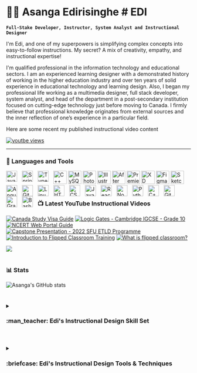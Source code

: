 # 🏄‍♂️ Asanga Edirisinghe # EDI

**`Full-Stake Developer, Instructor, System Analyst and Instructional Designer`**

<p>I'm Edi, and one of my superpowers is simplifying complex concepts into easy-to-follow instructions. My secret? A mix of creativity, empathy, and instructional expertise!</p>
<p>I'm qualified professional in the information technology and educational sectors. I am an experienced learning designer with a demonstrated history of working in the higher education industry and over ten years of solid experience in educational technology and learning design. Also, I began my professional life working as a multimedia designer, full stack developer, system analyst, and head of the department in a post-secondary institution focused on cutting-edge technology just before moving to Canada. I firmly believe that professional knowledge originates from external sources and the inner reflection of one’s experience in a particular field.</p> <p>Here are some recent my published instructional video content</p>
<a href="https://www.youtube.com/@idea-canada/videos">
<img alt="youtbe views" title="YouTube Subscribers" alt=youtube subscribers" src="https://img.shields.io/badge/YouTube-FF0000?style=for-the-badge&logo=youtube&logoColor=white"/>
</a>

---

### 🧰 Languages and Tools

<a href="https://docs.microsoft.com/en-us/cpp/?view=msvc-170" target="_blank" rel="noreferrer"><img src="https://raw.githubusercontent.com/danielcranney/readme-generator/main/public/icons/skills/cplusplus-colored.svg" width="36" height="36" alt="C++" /></a>
<a href="https://www.mysql.com/" target="_blank" rel="noreferrer"><img src="https://raw.githubusercontent.com/danielcranney/readme-generator/main/public/icons/skills/mysql-colored.svg" width="36" height="36" alt="MySQL" /></a>
<a href="https://www.adobe.com/uk/products/photoshop.html" target="_blank" rel="noreferrer"><img src="https://raw.githubusercontent.com/danielcranney/readme-generator/main/public/icons/skills/photoshop-colored.svg" width="36" height="36" alt="Photoshop" /></a>
<a href="adobe.com/uk/products/illustrator.html" target="_blank" rel="noreferrer"><img src="https://raw.githubusercontent.com/danielcranney/readme-generator/main/public/icons/skills/illustrator-colored.svg" width="36" height="36" alt="Illustrator" /></a>
<a href="https://www.adobe.com/uk/products/aftereffects.html" target="_blank" rel="noreferrer"><img src="https://raw.githubusercontent.com/danielcranney/readme-generator/main/public/icons/skills/aftereffects-colored.svg" width="36" height="36" alt="After Effects" /></a>
<a href="https://www.adobe.com/uk/products/premiere.html" target="_blank" rel="noreferrer"><img src="https://raw.githubusercontent.com/danielcranney/readme-generator/main/public/icons/skills/premierepro-colored.svg" width="36" height="36" alt="Premiere Pro" /></a>
<a href="https://www.adobe.com/uk/products/xd.html" target="_blank" rel="noreferrer"><img src="https://raw.githubusercontent.com/danielcranney/readme-generator/main/public/icons/skills/xd-colored.svg" width="36" height="36" alt="XD" /></a>
<a href="https://www.figma.com/" target="_blank" rel="noreferrer"><img src="https://raw.githubusercontent.com/danielcranney/readme-generator/main/public/icons/skills/figma-colored.svg" width="36" height="36" alt="Figma" /></a>
<a href="https://www.sketch.com/" target="_blank" rel="noreferrer"><img src="https://raw.githubusercontent.com/danielcranney/readme-generator/main/public/icons/skills/sketch-colored.svg" width="36" height="36" alt="Sketch" /></a>
<img align="left" alt="Java" width="30px" style="padding-right:10px;" src="https://cdn.jsdelivr.net/gh/devicons/devicon/icons/java/java-original.svg"/>
<img align="left" alt="Spring" width="30px" style="padding-right:10px;" src="https://cdn.jsdelivr.net/gh/devicons/devicon/icons/spring/spring-original.svg" />
<img align="left" alt="TypeScript" width="30px" style="padding-right:10px;" src="https://cdn.jsdelivr.net/gh/devicons/devicon/icons/typescript/typescript-plain.svg" />
<img align="left" alt="Angular" width="30px" style="padding-right:10px;" src="https://cdn.jsdelivr.net/gh/devicons/devicon/icons/angularjs/angularjs-plain.svg" />
<img align="left" alt="Git" width="30px" style="padding-right:10px;" src="https://cdn.jsdelivr.net/gh/devicons/devicon/icons/git/git-original.svg" />
<img align="left" alt="Linux" width="30px" style="padding-right:10px;" src="https://cdn.jsdelivr.net/gh/devicons/devicon/icons/linux/linux-original.svg" />
<img align="left" alt="HTML" width="30px" style="padding-right:10px;" src="https://cdn.jsdelivr.net/gh/devicons/devicon/icons/html5/html5-plain.svg" />
<img align="left" alt="CSS" width="30px" style="padding-right:10px;" src="https://cdn.jsdelivr.net/gh/devicons/devicon/icons/css3/css3-plain.svg" />
<img align="left" alt="JavaScript" width="30px" style="padding-right:10px;" src="https://cdn.jsdelivr.net/gh/devicons/devicon/icons/javascript/javascript-plain.svg" />
<img align="left" alt="React" width="30px" style="padding-right:10px;" src="https://cdn.jsdelivr.net/gh/devicons/devicon/icons/react/react-original.svg" />
<img align="left" alt="NodeJS" width="30px" style="padding-right:10px;" src="https://cdn.jsdelivr.net/gh/devicons/devicon/icons/nodejs/nodejs-original.svg" />
<img align="left" alt="Python" width="30px" style="padding-right:10px;" src="https://cdn.jsdelivr.net/gh/devicons/devicon/icons/python/python-plain.svg" />
<img align="left" alt="C++" width="30px" style="padding-right:10px;" src="https://cdn.jsdelivr.net/gh/devicons/devicon/icons/cplusplus/cplusplus-line.svg" />
<img align="left" alt="GitHub" width="30px" style="padding-right:10px;" src="https://cdn.jsdelivr.net/gh/devicons/devicon/icons/github/github-original.svg" />
<img align="left" alt="Gradle" width="30px" style="padding-right:10px;" src="https://cdn.jsdelivr.net/gh/devicons/devicon/icons/gradle/gradle-plain.svg" />
<img align="left" alt="Bash" width="30px" style="padding-right:10px;" src="https://cdn.jsdelivr.net/gh/devicons/devicon/icons/bash/bash-original.svg" />
<br />

#

### 📺 Latest YouTube Instructional Videos

<!-- BEGIN YOUTUBE-CARDS -->
[![Canada Study Visa Guide](https://ytcards.demolab.com/?id=PPVOlgz-tc0&title=Canada+Study+Visa+Guide&lang=en&timestamp=1671555624&background_color=%236e554f&title_color=%23ffffff&stats_color=%23dedede&width=250&duration=586 "Canada Study Visa Guide")](https://youtu.be/PPVOlgz-tc0)
[![Logic Gates - Cambridge IGCSE - Grade 10](https://ytcards.demolab.com/?id=V6-B72QFMFM&title=Logic+Gates+Cambridge+IGCSE&lang=en&timestamp=1669140023&background_color=%236e554f&title_color=%23ffffff&stats_color=%23dedede&width=250&duration=435 "Logic Gates - Cambridge IGCSE - Grade 10")](https://youtu.be/V6-B72QFMFM)
[![NCERT Web Portal Guide](https://ytcards.demolab.com/?id=tcyd9VlRxIU&title=NCERT+Web+Portal+Guide&lang=en&timestamp=1668434431&background_color=%236e554f&title_color=%23ffffff&stats_color=%23dedede&width=250&duration=260 "NCERT Web Portal Guide")](https://youtu.be/tcyd9VlRxIU)
[![Capstone Presentation - 2022 SFU ETLD Programme](https://ytcards.demolab.com/?id=tjLPx9HXn4s&title=Capstone+Presentation,+2022+SFU+ETLD+Programme&lang=en&timestamp=1667250900&background_color=%236e554f&title_color=%23ffffff&stats_color=%23dedede&width=250&duration=482 "Command Line Tools ALL Developers Should Know")](https://youtu.be/tjLPx9HXn4s)
[![Introduction to Flipped Classroom Training](https://ytcards.demolab.com/?id=LC968X7eCVs&title=Introduction+to+Flipped+Classroom+Training&lang=en&timestamp=1666797301&background_color=%236e554f&title_color=%23ffffff&stats_color=%23dedede&width=250&duration=73 "Capstone Presentation - 2022 SFU ETLD Programme")](https://youtu.be/LC968X7eCVs)
[![What is flipped classroom?](https://ytcards.demolab.com/?id=PW_3v6XMeXU&title=What+is+flipped+classroom?&lang=en&timestamp=1663770604&background_color=%236e554f&title_color=%23ffffff&stats_color=%23dedede&width=250&duration=197 "What is flipped classroom?")](https://youtu.be/PW_3v6XMeXU)
<!-- END YOUTUBE-CARDS -->

[<img src="https://custom-icon-badges.demolab.com/badge/-Subscribe%20For%20More-red?style=for-the-badge&logo=video&logoColor=white"/>](https://www.youtube.com/channel/UCHVwyWpnHaqGX3Qt0O3jV7A?sub_confirmation=1)

#

### 📊 Stats

![Asanga's GitHub stats](https://github-readme-stats.vercel.app/api?username=asangaes&show_icons=true&theme=gruvbox)

<!-- ![GitHub Streak](https://streak-stats.demolab.com?user=asangaes&theme=gruvbox&border_radius=4.5) -->

#

<details>
 <summary><h3>:man_teacher: Edi's Instructional Design Skill Set</h3></summary>
<ul style="list-style-type:disc">
<li><h4>Deep level of understanding of learning models</h4></li>
<a>I possess a deep level of understanding of various learning models, which allows me to design instructional materials that are tailored to the specific needs and preferences of the audience. This includes a comprehensive understanding of cognitive, constructivist, behaviorist, and humanistic learning models, among others. By leveraging my knowledge of these models, I can create effective instructional strategies that promote engagement, retention, and successful outcomes.<a/>
<li><h4>Learning technology experience</h4></li>
<a>I have extensive experience working with a wide range of learning technologies, including learning management systems (LMS), authoring tools, multimedia software, and virtual and augmented reality tools. This experience has enabled me to effectively design and implement instructional materials that leverage the latest technological advancements to enhance the learning experience. Additionally, I am proficient in using various digital platforms and tools for collaboration, communication, and project management, which facilitates effective teamwork and collaboration.</a>
 <li><h4>Presentation technology knowledge</h4></li>
I possess extensive knowledge of presentation technologies and tools, including slide design software, audio and video editing software, and web conferencing platforms. This knowledge allows me to create engaging and effective presentations that incorporate multimedia elements such as images, audio, and video to enhance the learning experience. Additionally, I am adept at using these tools to facilitate remote or virtual learning, enabling me to reach a wider audience and provide flexible learning opportunities.
<li><h4>Team collaboration</h4> </li>
My approach to content creation is grounded in practicality, as I strive to provide information that can be effectively applied in real-world scenarios, particularly learner-oriented ones. To achieve this, I work collaboratively with subject matter experts, professionals, and team members to ensure the accuracy and relevance of the information presented.
<li><h4>Project Management skills</h4></li>
As an instructional designer, I possess strong project management skills that enable me to effectively manage instructional design projects from start to finish. This includes developing project plans, timelines, and budgets, as well as coordinating the activities of project team members and stakeholders.
I am also experienced in using project management tools and software to track progress, manage resources, and identify potential issues or risks. By employing effective project management strategies, I can ensure that instructional design projects are completed on time, within budget, and to the satisfaction of all stakeholders.
 <li><h4>Visual and artistic talents</h4></li>
While my primary focus is on instructional design and learning technologies, I do possess visual and artistic talents that enable me to create visually appealing and engaging instructional materials. This includes skills in graphic design, illustration, and video production, which allow me to create custom visual elements that complement the instructional content and enhance the learning experience.
Additionally, I am proficient in using a wide range of design software, such as Adobe Creative Suite, to create professional-grade visual content. By incorporating visually appealing elements into instructional materials, I can capture learners' attention and foster engagement, ultimately contributing to a more successful learning experience.
<li><h4>Understanding of Virtual Reality</h4></li>
I possess a comprehensive understanding of virtual reality (VR) technologies and their potential applications in instructional design. VR is a powerful tool that allows learners to interact with realistic, simulated environments and scenarios, creating an immersive and engaging learning experience.
As an instructional designer, I can design and develop instructional materials that leverage VR technologies to enhance learning outcomes. This may include designing VR simulations or scenarios that allow learners to apply their knowledge and skills in realistic situations or using VR to facilitate virtual collaboration and teamwork.
<li><h4>Passion for Knowledge</h4></li>
I possess a strong passion for knowledge and learning, which drives my work as an instructional designer. I believe that learning is a lifelong journey, and I am constantly seeking out new information, insights, and perspectives to expand my own knowledge and improve my instructional design practice.
My passion for knowledge also fuels my commitment to staying up to date on the latest trends and technologies in instructional design and learning, which allows me to design and develop effective instructional materials that meet the needs of modern learners.
Additionally, I am passionate about creating instructional materials that inspire and engage learners, fostering a love of learning that extends beyond the specific subject matter. Through my passion for knowledge, I can promote a positive learning culture and contribute to learners' personal and professional growth.
 <li><h4>Assessment Development</h4></li>
As an instructional designer, I have experience developing effective assessment tools that measure learners' progress and knowledge acquisition. This includes designing formative and summative assessments that align with the learning objectives and provide learners with opportunities to demonstrate their mastery of the content.
I am skilled in developing a range of assessment types, including quizzes, exams, case studies, simulations, and performance assessments. I am also experienced in using learning analytics tools to analyze learners' performance data and identify areas for improvement.
Through my assessment development skills, I can create fair and accurate assessments that provide valuable feedback to learners and inform instructional design decisions, ultimately contributing to improved learning outcomes.
<li><h4>Above average communication</h4></li>
I possess above-average communication skills that enable me to effectively convey instructional content to learners, team members, and stakeholders. I am skilled in both written and verbal communication and can adapt my communication style to the needs of different audiences.
In addition, I am a good listener, which allows me to understand learners' needs, concerns, and feedback, and adjust my instructional materials accordingly. I am also adept at providing constructive feedback and facilitating productive discussions to resolve issues and improve learning outcomes.
Through my strong communication skills, I can foster positive relationships with learners, team members, and stakeholders, ultimately contributing to a successful instructional design project.
<li><h4>Proactive career growth</h4></li>
I am committed to proactive career growth, which involves seeking out opportunities to develop my skills, expand my knowledge, and advance my career. This includes pursuing professional development opportunities such as attending conferences, workshops, and webinars, and participating in professional organizations and networking events.
I also take a proactive approach to seeking out new challenges and responsibilities in my work, taking on new projects and initiatives that allow me to expand my skill set and contribute to the success of my organization.
Through my commitment to proactive career growth, I can stay ahead of the curve in instructional design and learning, positioning myself as an asset to my organization and the broader instructional design community.
  </ul>
 </details>
 
 #
<details>
<summary><h3>:briefcase: Edi's Instructional Design Tools & Techniques</h3></summary>
<ul style="list-style-type:disc">
<li><h4>Various Learning Management Systems:</h4> BlackBoard, Moodle, Canvas</li>
<li><h4>Learning Material Repository System </h4>- SeedDMS</li>
<li><h4>Classroom Responsive System </h4>– iClicker, Kaltura, Poll Anywhere, Kahoot, Zoom.</li>
<li><h4>Multimedia authoring tools:</h4> Adobe Creative Suites (Adobe Illustrator, Photoshop, Aftereffects, Premier Pro, Captivate, Audition), Camtasia, Articulate Storyline 360, MindMeister, and Audacity.</li>
<li><h4>Project management methodologies: </h4>ADDIE, SAM, Backward Design, Cognitive Apprenticeship, Iterative Design methodologies</li>
<li><h4>E-Learning authoring tools:</h4> Articulate 360, Adobe Captivate, Camtasia and H5P</li>
 </ul>



[website]: https://www.idea-canada.com
[youtube]: https://www.youtube.com/@idea-canada
